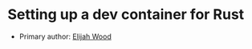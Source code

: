 # Setting up a dev container for Rust

* Primary author: [Elijah Wood](https://github.com/ElijahWood2003)